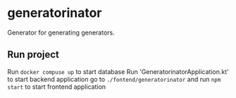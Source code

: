 # generatorinator

Generator for generating generators.

## Run project

Run `docker compuse up` to start database
Run 'GeneratorinatorApplication.kt' to start backend application
go to `./fontend/generatorinator` and run `npm start` to start frontend application